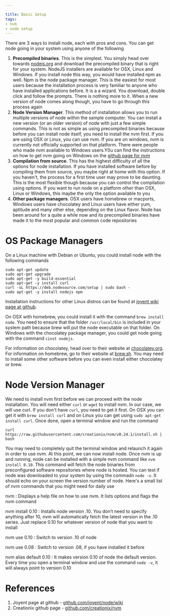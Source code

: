 ```yaml
---

title: Basic Setup
tags:
- nvm
- node setup
---
```


There are 3 ways to install node, each with pros and cons. You can get node going in your system using anyone of the following

1. **Precompiled binaries**. This is the simplest. You simply head over towards [nodejs.org](http://nodejs.org) and download the precompiled binary that is right for your system. NodeJS installers are available for OSX, Linux and Windows. If you install node this way, you would have installed npm as well. Npm is the node package manager. This is the easiest for most users because the installation process is very familiar to anyone who have installed applications before. It is a a wizard. You download, double click and follow the prompts. There is nothing more to it. When a new version of node comes along though, you have to go through this process again
2. **Node Version Manager**. This method of installation allows you to run multiple versions of node within the sample computer. You can install a new version (or an older version) of node with just a few simple commands. This is not as simple as using precompiled binaries because before you can install node itself, you need to install the nvm first. If you are using OSX or Linux, you can use nvm. If you are on windows, nvm is currently not officially supported on that platform. There were people who made nvm available to Windows users.Y0u can find the instructions on how to get nvm going on Windows on the [github page for nvm](https://github.com/creationix/nvm)
3. **Compilation from source**. This has the highest difficulty of all the options for node installation. If you have installed software before by compiling them from source, you maybe right at home with this option. If you haven't, the process for a first time user may prove to be daunting. This is the most flexible though because you can control the compilation using options. If you want to run node on a platform other than OSX,  Linux or Windows, this maybe the only the option available to you
4. **Other package managers**. OSX users have homebrew or macports, Windows users have chocolatey and Linux users have either yum, aptitude and many other else, depending on the Linux flavor. Node has been around for a quite a while now and its precompiled binaries have made it to the most popular and common code repositories

# OS Package Managers 

On a Linux machine with Debian or Ubuntu, you could install node with the following commands

~~~
sudo apt-get update
sudo apt-get upgrade
sudo apt-get -y build-essential
sudo apt-get -y install curl
curl -sL https://deb.nodesource.com/setup | sudo bash -
sudo apt-get -y install nodejs npm
~~~

Installation instructions for other Linux distros can be found at [joyent wiki page at github](https://github.com/joyent/node/wiki/Installing-Node.js-via-package-manager). 

On OSX with homebrew, you could install it with the command `brew install node`. You need to ensure that the folder `/usr/local/bin` is included in your system path because brew will put the node executable on that folder. On Windows with the chocolatey package manager, you could get node going with the command `cinst nodejs`.

For information on chocolatey, head over to their website at [chocolatey.org](http://chocolatey.org). For information on homebrew, go to their website at [brew.sh](http://brew.sh). You may need to install some other software before you can even install either chocolatey or brew.

# Node Version Manager

We need to install nvm first before we can proceed with the node installation. You will need either `curl` or `wget` to install nvm. In our case, we will use curl. If you don't have `curl`, you need to get it first. On OSX you can get it with `brew install curl` and on Linux you can get using `sudo apt-get install curl`. Once done, open a terminal window and run the command 

~~~
curl https://raw.githubusercontent.com/creationix/nvm/v0.24.1/install.sh | bash
~~~ 

You may need to completely quit the terminal window and relaunch it again in order to use nvm. At this point, we can now install node. Once nvm is up and running, node can be installed with a simple nvm command like `nvm install 0.10`. This command will fetch the node binaries from preconfigured software repositories where node is hosted. You can test if node was downloaded to your system by using the commadn `node -v`. It should echo on your screen the version number of node. Here's a small list of nvm commands that you might need for daily use

nvm
: Displays a help file on how to use nvm. It lists options and flags the nvm command

nvm install 0.10
: Installs node version .10. You don’t need to specify anything after 10, nvm will automatically fetch the latest version in the .10 series. Just replace 0.10 for whatever version of node that you want to install

nvm use 0.10
: Switch to version .10 of node

nvm use 0.08
: Switch to version .08, if you have installed it before

nvm alias default 0.10
: It makes version 0.10 of node the default version. Every time you open a terminal window and use the command `node -v`, it will always point to version 0.10 



# References

1. Joyent page at github - [github.com/joyent/node/wiki](https://github.com/joyent/node/wiki/Installing-Node.js-via-package-manager)
2. Creationix github page - [github.com/creationix/nvm](https://github.com/creationix/nvm)

